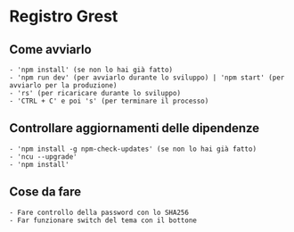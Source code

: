 # Registro Grest
## Come avviarlo
    - 'npm install' (se non lo hai già fatto)
    - 'npm run dev' (per avviarlo durante lo sviluppo) | 'npm start' (per avviarlo per la produzione)
    - 'rs' (per ricaricare durante lo sviluppo)
    - 'CTRL + C' e poi 's' (per terminare il processo)
## Controllare aggiornamenti delle dipendenze
    - 'npm install -g npm-check-updates' (se non lo hai già fatto)
    - 'ncu --upgrade'
    - 'npm install'
## Cose da fare
    - Fare controllo della password con lo SHA256
    - Far funzionare switch del tema con il bottone
